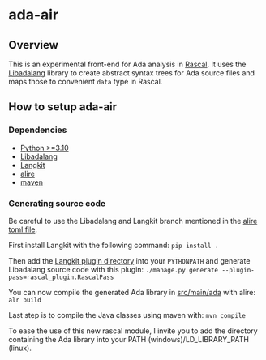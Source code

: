 # ada-air

## Overview

This is an experimental front-end for Ada analysis in [Rascal](https://www.rascal-mpl.org/).
It uses the [Libadalang](https://github.com/AdaCore/libadalang) library to create abstract syntax trees for Ada source files and maps those to convenient `data` type in Rascal.

## How to setup ada-air

### Dependencies

- [Python >=3.10](https://www.python.org/)
- [Libadalang](https://github.com/AdaCore/libadalang)
- [Langkit](https://github.com/AdaCore/langkit)
- [alire](https://github.com/alire-project/alire)
- [maven](https://maven.apache.org/)

### Generating source code

Be careful to use the Libadalang and Langkit branch mentioned in the [alire toml file](https://github.com/cwi-swat/ada-air/blob/main/src/main/ada/alire.toml).

First install Langkit with the following command: `pip install .`

Then add the [Langkit plugin directory](./src/langkit-plugin/) into your `PYTHONPATH` and generate Libadalang source code with this plugin: `./manage.py generate --plugin-pass=rascal_plugin.RascalPass`

You can now compile the generated Ada library in [src/main/ada](https://github.com/cwi-swat/ada-air/tree/main/src/main/ada) with alire: `alr build`

Last step is to compile the Java classes using maven with: `mvn compile` 

To ease the use of this new rascal module, I invite you to add the directory containing the Ada library into your PATH (windows)/LD_LIBRARY_PATH (linux).
